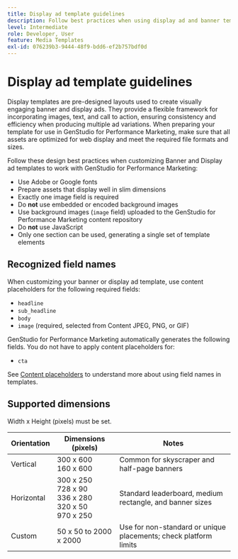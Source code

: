 ```yaml
---
title: Display ad template guidelines
description: Follow best practices when using display ad and banner templates with Adobe GenStudio for Performance Marketing.
level: Intermediate
role: Developer, User
feature: Media Templates
exl-id: 076239b3-9444-48f9-bdd6-ef2b757bdf0d
---
```

# Display ad template guidelines

Display templates are pre-designed layouts used to create visually engaging banner and display ads. They provide a flexible framework for incorporating images, text, and call to action, ensuring consistency and efficiency when producing multiple ad variations. When preparing your template for use in GenStudio for Performance Marketing, make sure that all assets are optimized for web display and meet the required file formats and sizes.

Follow these design best practices when customizing Banner and Display ad templates to work with GenStudio for Performance Marketing:

- Use Adobe or Google fonts
- Prepare assets that display well in slim dimensions
- Exactly one image field is required
- Do **not** use embedded or encoded background images
- Use background images (`image` field) uploaded to the GenStudio for Performance Marketing content repository
- Do **not** use JavaScript
- Only one section can be used, generating a single set of template elements

## Recognized field names

When customizing your banner or display ad template, use content placeholders for the following required fields:

- `headline`
- `sub_headline`
- `body`
- `image` (required, selected from Content JPEG, PNG, or GIF)

GenStudio for Performance Marketing automatically generates the following fields. You do not have to apply content placeholders for:

- `cta`

See [Content placeholders](/help/user-guide/content/customize-template.md#content-placeholders) to understand more about using field names in templates.

## Supported dimensions

Width x Height (pixels) must be set.

| Orientation  | Dimensions (pixels)                                         | Notes                                                            |
|--------------|-------------------------------------------------------------|------------------------------------------------------------------|
| Vertical     | 300 x 600<br>160 x 600                                      | Common for skyscraper and half-page banners                      |
| Horizontal   | 300 x 250<br>728 x 90<br>336 x 280<br>320 x 50<br>970 x 250 | Standard leaderboard, medium rectangle, and banner sizes         |
| Custom       | 50 x 50 to 2000 x 2000                                      | Use for non-standard or unique placements; check platform limits |

<!-- Potentially add an example

## Template example

+++Example: Display ad template

+++

-->
